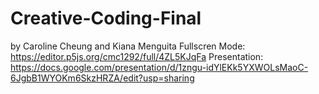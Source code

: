 # Creative-Coding-Final
by Caroline Cheung and Kiana Menguita
Fullscren Mode: https://editor.p5js.org/cmc1292/full/4ZL5KJqFa
Presentation: https://docs.google.com/presentation/d/1zngu-idYlEKk5YXWOLsMaoC-6JgbB1WYOKm6SkzHRZA/edit?usp=sharing

